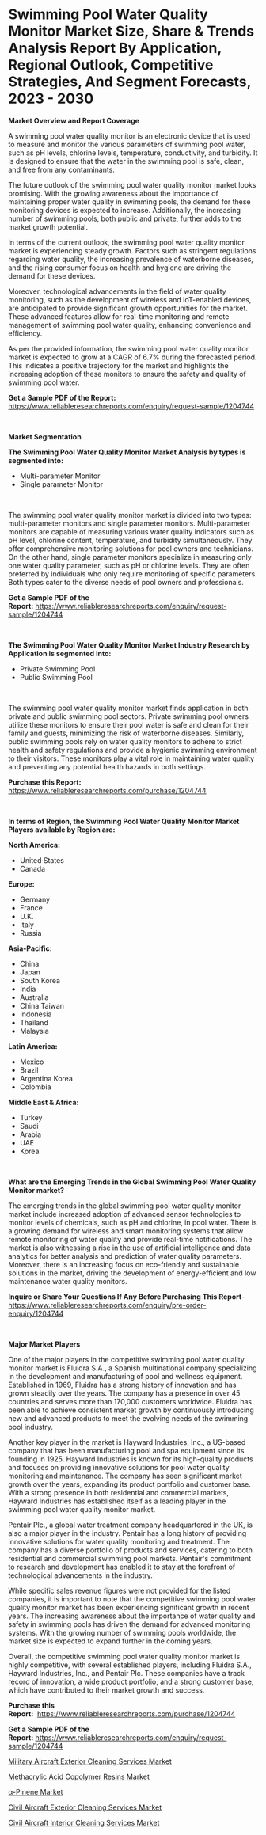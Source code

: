 <p><h1>Swimming Pool Water Quality Monitor Market Size, Share & Trends Analysis Report By Application, Regional Outlook, Competitive Strategies, And Segment Forecasts, 2023 - 2030</h1></p><p><strong>Market Overview and Report Coverage</strong></p>
<p><p>A swimming pool water quality monitor is an electronic device that is used to measure and monitor the various parameters of swimming pool water, such as pH levels, chlorine levels, temperature, conductivity, and turbidity. It is designed to ensure that the water in the swimming pool is safe, clean, and free from any contaminants.</p><p>The future outlook of the swimming pool water quality monitor market looks promising. With the growing awareness about the importance of maintaining proper water quality in swimming pools, the demand for these monitoring devices is expected to increase. Additionally, the increasing number of swimming pools, both public and private, further adds to the market growth potential.</p><p>In terms of the current outlook, the swimming pool water quality monitor market is experiencing steady growth. Factors such as stringent regulations regarding water quality, the increasing prevalence of waterborne diseases, and the rising consumer focus on health and hygiene are driving the demand for these devices.</p><p>Moreover, technological advancements in the field of water quality monitoring, such as the development of wireless and IoT-enabled devices, are anticipated to provide significant growth opportunities for the market. These advanced features allow for real-time monitoring and remote management of swimming pool water quality, enhancing convenience and efficiency.</p><p>As per the provided information, the swimming pool water quality monitor market is expected to grow at a CAGR of 6.7% during the forecasted period. This indicates a positive trajectory for the market and highlights the increasing adoption of these monitors to ensure the safety and quality of swimming pool water.</p></p>
<p><strong>Get a Sample PDF of the Report:</strong> <a href="https://www.reliableresearchreports.com/enquiry/request-sample/1204744">https://www.reliableresearchreports.com/enquiry/request-sample/1204744</a></p>
<p>&nbsp;</p>
<p><strong>Market Segmentation</strong></p>
<p><strong>The Swimming Pool Water Quality Monitor Market Analysis by types is segmented into:</strong></p>
<p><ul><li>Multi-parameter Monitor</li><li>Single parameter Monitor</li></ul></p>
<p>&nbsp;</p>
<p><p>The swimming pool water quality monitor market is divided into two types: multi-parameter monitors and single parameter monitors. Multi-parameter monitors are capable of measuring various water quality indicators such as pH level, chlorine content, temperature, and turbidity simultaneously. They offer comprehensive monitoring solutions for pool owners and technicians. On the other hand, single parameter monitors specialize in measuring only one water quality parameter, such as pH or chlorine levels. They are often preferred by individuals who only require monitoring of specific parameters. Both types cater to the diverse needs of pool owners and professionals.</p></p>
<p><strong>Get a Sample PDF of the Report:</strong>&nbsp;<a href="https://www.reliableresearchreports.com/enquiry/request-sample/1204744">https://www.reliableresearchreports.com/enquiry/request-sample/1204744</a></p>
<p>&nbsp;</p>
<p><strong>The Swimming Pool Water Quality Monitor Market Industry Research by Application is segmented into:</strong></p>
<p><ul><li>Private Swimming Pool</li><li>Public Swimming Pool</li></ul></p>
<p>&nbsp;</p>
<p><p>The swimming pool water quality monitor market finds application in both private and public swimming pool sectors. Private swimming pool owners utilize these monitors to ensure their pool water is safe and clean for their family and guests, minimizing the risk of waterborne diseases. Similarly, public swimming pools rely on water quality monitors to adhere to strict health and safety regulations and provide a hygienic swimming environment to their visitors. These monitors play a vital role in maintaining water quality and preventing any potential health hazards in both settings.</p></p>
<p><strong>Purchase this Report:</strong>&nbsp; <a href="https://www.reliableresearchreports.com/purchase/1204744">https://www.reliableresearchreports.com/purchase/1204744</a></p>
<p>&nbsp;</p>
<p><strong>In terms of Region, the Swimming Pool Water Quality Monitor Market Players available by Region are:</strong></p>
<p>
    <p> <strong> North America: </strong>
        <ul>
            <li>United States</li>
            <li>Canada</li>
        </ul>
        </p> 
    <p> <strong> Europe: </strong>
        <ul>
            <li>Germany</li>
            <li>France</li>
            <li>U.K.</li>
            <li>Italy</li>
            <li>Russia</li>
        </ul>
        </p> 
    <p> <strong> Asia-Pacific: </strong>
        <ul>
            <li>China</li>
            <li>Japan</li>
            <li>South Korea</li>
            <li>India</li>
            <li>Australia</li>
            <li>China Taiwan</li>
            <li>Indonesia</li>
            <li>Thailand</li>
            <li>Malaysia</li>
        </ul>
        </p> 
    <p> <strong> Latin America: </strong>
        <ul>
            <li>Mexico</li>
            <li>Brazil</li>
            <li>Argentina Korea</li>
            <li>Colombia</li>
        </ul>
        </p> 
    <p> <strong> Middle East & Africa: </strong>
        <ul>
            <li>Turkey</li>
            <li>Saudi</li>
            <li>Arabia</li>
            <li>UAE</li>
            <li>Korea</li>
        </ul>
    </p>
    </p>
<p>&nbsp;</p>
<p><strong>What are the Emerging Trends in the Global Swimming Pool Water Quality Monitor market?</strong></p>
<p><p>The emerging trends in the global swimming pool water quality monitor market include increased adoption of advanced sensor technologies to monitor levels of chemicals, such as pH and chlorine, in pool water. There is a growing demand for wireless and smart monitoring systems that allow remote monitoring of water quality and provide real-time notifications. The market is also witnessing a rise in the use of artificial intelligence and data analytics for better analysis and prediction of water quality parameters. Moreover, there is an increasing focus on eco-friendly and sustainable solutions in the market, driving the development of energy-efficient and low maintenance water quality monitors.</p></p>
<p><strong>Inquire or Share Your Questions If Any Before Purchasing This Report</strong>- <a href="https://www.reliableresearchreports.com/enquiry/pre-order-enquiry/1204744">https://www.reliableresearchreports.com/enquiry/pre-order-enquiry/1204744</a></p>
<p>&nbsp;</p>
<p><strong>Major Market Players</strong></p>
<p><p>One of the major players in the competitive swimming pool water quality monitor market is Fluidra S.A., a Spanish multinational company specializing in the development and manufacturing of pool and wellness equipment. Established in 1969, Fluidra has a strong history of innovation and has grown steadily over the years. The company has a presence in over 45 countries and serves more than 170,000 customers worldwide. Fluidra has been able to achieve consistent market growth by continuously introducing new and advanced products to meet the evolving needs of the swimming pool industry.</p><p>Another key player in the market is Hayward Industries, Inc., a US-based company that has been manufacturing pool and spa equipment since its founding in 1925. Hayward Industries is known for its high-quality products and focuses on providing innovative solutions for pool water quality monitoring and maintenance. The company has seen significant market growth over the years, expanding its product portfolio and customer base. With a strong presence in both residential and commercial markets, Hayward Industries has established itself as a leading player in the swimming pool water quality monitor market.</p><p>Pentair Plc., a global water treatment company headquartered in the UK, is also a major player in the industry. Pentair has a long history of providing innovative solutions for water quality monitoring and treatment. The company has a diverse portfolio of products and services, catering to both residential and commercial swimming pool markets. Pentair's commitment to research and development has enabled it to stay at the forefront of technological advancements in the industry.</p><p>While specific sales revenue figures were not provided for the listed companies, it is important to note that the competitive swimming pool water quality monitor market has been experiencing significant growth in recent years. The increasing awareness about the importance of water quality and safety in swimming pools has driven the demand for advanced monitoring systems. With the growing number of swimming pools worldwide, the market size is expected to expand further in the coming years.</p><p>Overall, the competitive swimming pool water quality monitor market is highly competitive, with several established players, including Fluidra S.A., Hayward Industries, Inc., and Pentair Plc. These companies have a track record of innovation, a wide product portfolio, and a strong customer base, which have contributed to their market growth and success.</p></p>
<p><strong>Purchase this Report:</strong>&nbsp;&nbsp;<a href="https://www.reliableresearchreports.com/purchase/1204744">https://www.reliableresearchreports.com/purchase/1204744</a></p>
<p></p>
<p><strong>Get a Sample PDF of the Report:</strong>&nbsp;<a href="https://www.reliableresearchreports.com/enquiry/request-sample/1204744">https://www.reliableresearchreports.com/enquiry/request-sample/1204744</a></p>
<p><p><a href="https://www.linkedin.com/pulse/military-aircraft-exterior-cleaning-services-market-size-growth/">Military Aircraft Exterior Cleaning Services Market</a></p><p><a href="https://medium.com/@carolhunter1939/methacrylic-acid-copolymer-resins-market-insights-into-market-cagr-market-trends-and-growth-a2684fa84b8f">Methacrylic Acid Copolymer Resins Market</a></p><p><a href="https://medium.com/@sarahcornish2022/decoding-alpha-pinene-market-metrics-market-share-trends-and-growth-patterns-578fe2eab79d">α-Pinene Market</a></p><p><a href="https://www.linkedin.com/pulse/civil-aircraft-exterior-cleaning-services-market-insights/">Civil Aircraft Exterior Cleaning Services Market</a></p><p><a href="https://www.linkedin.com/pulse/civil-aircraft-interior-cleaning-services-market-insights/">Civil Aircraft Interior Cleaning Services Market</a></p></p>